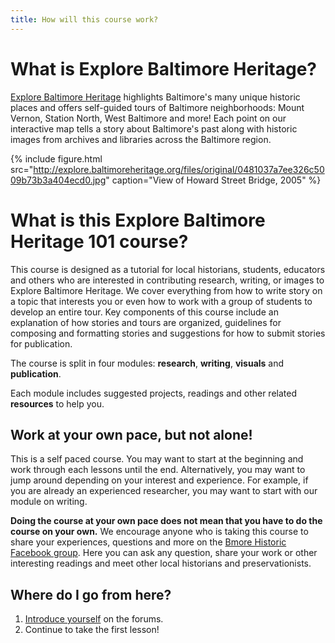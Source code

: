 ```yaml
---
title: How will this course work?
---
```



# What is Explore Baltimore Heritage?

[Explore Baltimore Heritage](http://explore.baltimoreheritage.org) highlights Baltimore's many unique historic places and offers self-guided tours of Baltimore neighborhoods: Mount Vernon, Station North, West Baltimore and more! Each point on our interactive map tells a story about Baltimore's past along with historic images from archives and libraries across the Baltimore region.

{% include figure.html src="http://explore.baltimoreheritage.org/files/original/0481037a7ee326c5009b73b3a404ecd0.jpg" caption="View of Howard Street Bridge, 2005" %}

# What is this Explore Baltimore Heritage 101 course?

This course is designed as a tutorial for local historians, students, educators and others who are interested in contributing research, writing, or images to Explore Baltimore Heritage. We cover everything from how to write story on a topic that interests you or even how to work with a group of students to develop an entire tour. Key components of this course include an explanation of how stories and tours are organized, guidelines for composing and formatting stories and suggestions for how to submit stories for publication.

The course is split in four modules: **research**, **writing**, **visuals** and **publication**.

Each module includes suggested projects, readings and other related **resources** to help you.

## Work at your own pace, but not alone!

This is a self paced course. You may want to start at the beginning and work through each lessons until the end. Alternatively, you may want to jump around depending on your interest and experience. For example, if you are already an experienced researcher, you may want to start with our module on writing.

**Doing the course at your own pace does not mean that you have to do the course on your own.** We encourage anyone who is taking this course to share your experiences, questions and more on the [Bmore Historic Facebook group](http://facebook.com/groups/bmorehistoric/). Here you can ask any question, share your work or other interesting readings and meet other local historians and preservationists.

## Where do I go from here?

1. [Introduce yourself]({{site.baseurl}}/modules/start/introduce-yourself/) on the forums.
2. Continue to take the first lesson!
